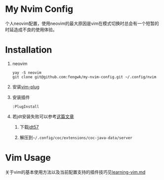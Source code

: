 # My Nvim Config

个人neovim配置，使用neovim的最大原因是vim在模式切换时总会有一个短暂的时延造成不良的使用体验。

# Installation

1. neovim

    ```shell
    yay -S neovim
    git clone git@github.com:fengwk/my-nvim-config.git ~/.config/nvim
    ```

1. 安装[vim-plug](https://github.com/junegunn/vim-plug)

1. 安装插件

    ```shell
    :PlugInstall
    ```

1. 若jdt安装失败可以参考[这篇文章](https://blog.csdn.net/lxyoucan/article/details/115460229)
    
    1. 下载[jdt57](https://download.eclipse.org/jdtls/milestones/0.57.0/)

    1. 解压到`~/.config/coc/extensions/coc-java-data/server`

# Vim Usage

关于vim的基本使用方法以及当前配置支持的插件技巧见[learning-vim.md](./learning-vim.md)

